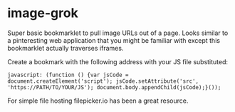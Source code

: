 image-grok
==========

Super basic bookmarklet to pull image URLs out of a page. Looks similar to a pinteresting web application
that you might be familiar with except this bookmarklet actually traverses iframes.

Create a bookmark with the following address with your JS file substituted:

    javascript: (function () {var jsCode = document.createElement('script'); jsCode.setAttribute('src', 'https://PATH/TO/YOUR/JS'); document.body.appendChild(jsCode);}());

For simple file hosting filepicker.io has been a great resource. 